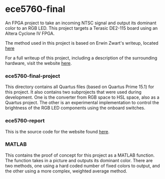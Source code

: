 # ece5760-final
An FPGA project to take an incoming NTSC signal and output its dominant color to an RGB LED. This project targets a Terasic DE2-115 board using an Altera Cyclone IV FPGA.

The method used in this project is based on Erwin Zwart's writeup, located [here](https://hue-camera.com/2015/03/17/how-hue-camera-algorithm-works/)

For a full writeup of this project, including a description of the surrounding hardware, visit the website [here](https://shivarajagopal.github.io/ece5760-final).

### ece5760-final-project
This directory contains all Quartus files (based on Quartus Prime 15.1) for this project. It also contains two subprojects that were used during development. One is the converter from RGB space to HSL space, also as a Quartus project. The other is an experimental implementation to control the brightness of the RGB LED components using the onboard switches.

### ece5760-report
This is the source code for the website found [here](https://shivarajagopal.github.io/ece5760-final).

### MATLAB
This contains the proof of concept for this project as a MATLAB function. The function takes in a picture and outputs its dominant color. There are two methods, one using a hard coded number of fixed colors to output, and the other using a more complex, weighted average method.
